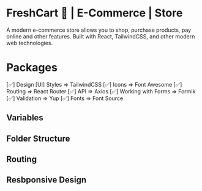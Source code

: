 # FreshCart 🛒 | E-Commerce | Store
A modern e-commerce store allows you to shop, purchase products, pay online and other features. Built with React, TailwindCSS, and other modern web technologies.

# Packages
[✅] Design [UI] Styles => TailwindCSS
[✅] Icons              => Font Awesome
[✅] Routing            => React Router
[✅] API                => Axios
[✅] Working with Forms => Formik
[✅] Validation         => Yup
[✅] Fonts              => Font Source

## Variables

## Folder Structure

## Routing

## Resbponsive Design